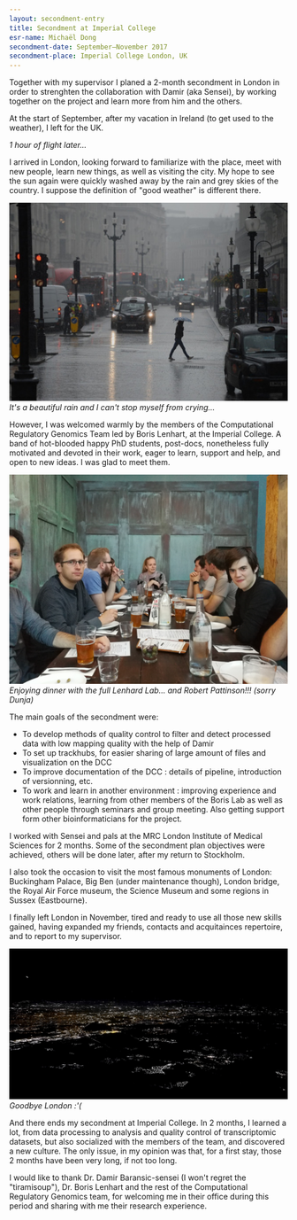 ```yaml
---
layout: secondment-entry
title: Secondment at Imperial College
esr-name: Michaël Dong
secondment-date: September–November 2017
secondment-place: Imperial College London, UK
---
```

Together with my supervisor I planed a 2-month secondment in London in order to strenghten the collaboration with Damir (aka Sensei), by working together on the project and learn more from him and the others.


<!-- In order to organize and coordinate all the genomics data between the different data users, the DANIO-CODE Data Coordination Center (DCC) has been deployed in 2016 to allow DANIO-CODE consortium members to submit and view their datasets annotated with standardized metadata nomenclatures. As part of the project, we are developing computational pipelines to process raw sequencing data and map it to the latest zebrafish reference genome sequence (GRCz10). -->
<!--
A post-doc from Boris Lenhard's lab, at Imperial College, decided to collaborate with us on the DANIO-CODE DCC project, for the data processing workflows, the quality control and on the development of the DCC platform. -->


At the start of September, after my vacation in Ireland (to get used to the weather), I left for the UK.

*1 hour of flight later...*

I arrived in London, looking forward to familiarize with the place, meet with new people, learn new things, as well as visiting the city. My hope to see the sun again were quickly washed away by the rain and grey skies of the country. I suppose the definition of "good weather" is different there.

![It's a beautiful rain and I can't stop myself from crying...](/library/images/secondments/michael_IC_3.jpg)<br>
*It's a beautiful rain and I can't stop myself from crying...*

However, I was welcomed warmly by the members of the Computational Regulatory Genomics Team led by Boris Lenhart, at the Imperial College. A band of hot-blooded happy PhD students, post-docs, nonetheless fully motivated and devoted in their work, eager to learn, support and help, and open to new ideas. I was glad to meet them.

![Enjoying dinner with the full Lenhard Lab... and Robert Pattinson!!! (sorry Dunja)](/library/images/secondments/michael_IC_1.jpg)
*Enjoying dinner with the full Lenhard Lab... and Robert Pattinson!!! (sorry Dunja)*

The main goals of the secondment were:
- To develop methods of quality control to filter and detect processed data with low mapping quality with the help of Damir
- To set up trackhubs, for easier sharing of large amount of files and visualization on the DCC
- To improve documentation of the DCC : details of pipeline, introduction of versionning, etc.
- To work and learn in another environment : improving experience and work relations, learning from other members of the Boris Lab as well as other people through seminars and group meeting. Also getting support form other bioinformaticians for the project.

I worked with Sensei and pals at the MRC London Institute of Medical Sciences for 2 months. Some of the secondment plan objectives were achieved, others will be done later, after my return to Stockholm.

I also took the occasion to visit the most famous monuments of London: Buckingham Palace, Big Ben (under maintenance though), London bridge, the Royal Air Force museum, the Science Museum and some regions in Sussex (Eastbourne).

I finally left London in November, tired and ready to use all those new skills gained, having expanded my friends, contacts and acquitainces repertoire, and to report to my supervisor.

![Goodbye London :'(](/library/images/secondments/michael_IC_2.jpg)
*Goodbye London :'(*

And there ends my secondment at Imperial College. In 2 months, I learned a lot, from data processing to analysis and quality control of transcriptomic datasets, but also socialized with the members of the team, and discovered a new culture. The only issue, in my opinion was that, for a first stay, those 2 months have been very long, if not too long.

I would like to thank Dr. Damir Baransic-sensei (I won't regret the "tiramisoup"), Dr. Boris Lenhart and the rest of the Computational Regulatory Genomics team, for welcoming me in their office during this period and sharing with me their research experience.
